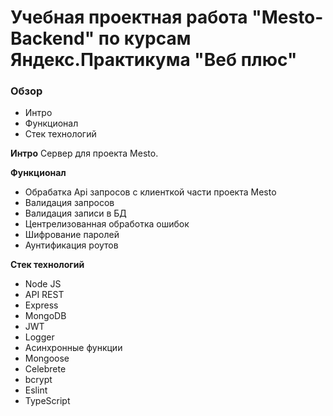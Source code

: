 # Учебная проектная работа "Mesto-Backend" по курсам Яндекс.Практикума "Веб плюс"

### Обзор

* Интро
* Функционал
* Стек технологий

**Интро**
Сервер для проекта Mesto.

**Функционал**
* Обрабатка Api запросов с клиенткой части проекта Mesto
* Валидация запросов
* Валидация записи в БД
* Центрелизованная обработка ошибок
* Шифрование паролей
* Аунтификация роутов

**Стек технологий**
* Node JS
* API REST
* Express
* MongoDB
* JWT
* Logger
* Асинхронные функции
* Mongoose
* Celebrete
* bcrypt
* Eslint
* TypeScript
